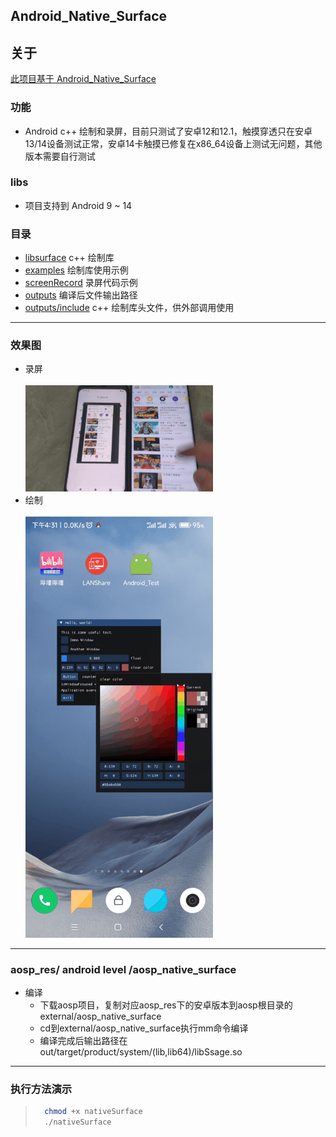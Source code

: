 ## Android_Native_Surface

## 关于

[此项目基于 Android_Native_Surface](https://github.com/SsageParuders/Android_Native_Surface)

### 功能

- Android c++ 绘制和录屏，目前只测试了安卓12和12.1，触摸穿透只在安卓13/14设备测试正常，安卓14卡触摸已修复在x86_64设备上测试无问题，其他版本需要自行测试

### libs

- 项目支持到 Android 9 ~ 14
### 目录
- [libsurface](libsurface) c++ 绘制库
- [examples](examples) 绘制库使用示例
- [screenRecord](screenRecord) 录屏代码示例
- [outputs](outputs) 编译后文件输出路径
- [outputs/include](outputs/include)  c++ 绘制库头文件，供外部调用使用

---

### 效果图

- 录屏
  <br> <br>
  <img width="300" alt="image" src="gif/record.png">
- 绘制
  <br> <br>
  <img width="300" alt="image" src="gif/imgui.png">

---

### aosp_res/ android level /aosp_native_surface

- 编译
    - 下载aosp项目，复制对应aosp_res下的安卓版本到aosp根目录的 external/aosp_native_surface
    - cd到external/aosp_native_surface执行mm命令编译
    - 编译完成后输出路径在out/target/product/system/(lib,lib64)/libSsage.so

---

### 执行方法演示

>   ```bash
>     chmod +x nativeSurface
>     ./nativeSurface
>   ```

